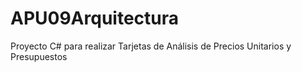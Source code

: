# APU09Arquitectura
Proyecto C# para realizar Tarjetas de Análisis de Precios Unitarios y Presupuestos
